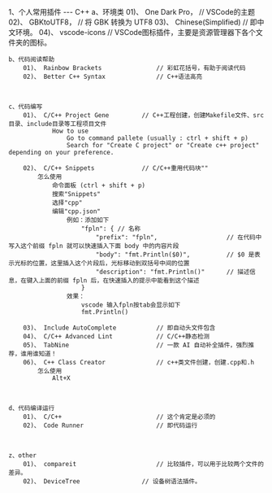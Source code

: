 
1、个人常用插件 --- C++
	a、环境类
		01)、 One Dark Pro， 				// VSCode的主题
		02)、 GBKtoUTF8，					// 将 GBK 转换为 UTF8
		03)、 Chinese(Simplified)			// 即中文环境。
		04)、 vscode-icons	 				// VSCode图标插件，主要是资源管理器下各个文件夹的图标。
		
		
		
	b、代码阅读帮助
		01)、 Rainbow Brackets				// 彩虹花括号，有助于阅读代码
		02)、 Better C++ Syntax				// C++语法高亮
	
	
	
	c、代码编写
		01)、 C/C++ Project Gene			// C++工程创建，创建Makefile文件、src目录、include目录等工程项目文件
				How to use
					Go to command pallete (usually : ctrl + shift + p)
					Search for "Create C project" or "Create c++ project" depending on your preference.
					
		02)、 C/C++ Snippets				// C/C++重用代码块""
			怎么使用
				命令面板 (ctrl + shift + p)
				搜索"Snippets"
				选择"cpp"
				编辑"cpp.json"
					例如：添加如下
						"fpln": { // 名称
							"prefix": "fpln", 					// 在代码中写入这个前缀 fpln 就可以快速插入下面 body 中的内容片段
							"body": "fmt.Println($0)", 			// $0 是表示光标的位置，这里插入这个片段后，光标移动到双括号中间的位置
							"description": "fmt.Println()" 		// 描述信息，在键入上面的前缀 fpln 后，在快速插入的提示中能看到这个描述 
						}
					效果：
						vscode 输入fpln按tab会显示如下
						fmt.Println()
				
		03)、 Include AutoComplete			// 即自动头文件包含
		04)、 C/C++ Advanced Lint			// C/C++静态检测
		05)、 TabNine						// 一款 AI 自动补全插件，强烈推荐，谁用谁知道！
		06)、 C++ Class Creator				// c++类文件创建，创建.cpp和.h
			怎么使用
				Alt+X
		
		
		
	d、代码编译运行
		01)、 C/C++							// 这个肯定是必须的
		02)、 Code Runner					// 即代码运行
		


	z、other
		01)、 compareit						// 比较插件，可以用于比较两个文件的差异。
		02)、 DeviceTree					// 设备树语法插件。
	

	